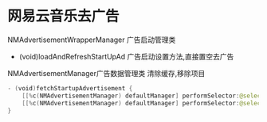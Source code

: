 # 网易云音乐去广告
NMAdvertisementWrapperManager 广告启动管理类
- (void)loadAndRefreshStartUpAd 广告启动设置方法,直接置空去广告

NMAdvertisementManager广告数据管理类
清除缓存,移除项目
```swift
- (void)fetchStartupAdvertisement {
    [[%c(NMAdvertisementManager) defaultManager] performSelector:@selector(clearCachedResources)];
    [[%c(NMAdvertisementManager) defaultManager] performSelector:@selector(removeOldAdItems)];
}
```
